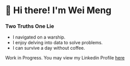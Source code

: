 # 👋 Hi there! I'm Wei Meng 

### Two Truths One Lie

- I navigated on a warship.
- I enjoy delving into data to solve problems.
- I can survive a day without coffee.

Work in Progress. You may view my Linkedin Profile  [here](https://www.linkedin.com/in/weimengng/)

<!--
**ngweimeng/ngweimeng** is a ✨ _special_ ✨ repository because its `README.md` (this file) appears on your GitHub profile.

Here are some ideas to get you started:

- 🔭 I’m currently working on ...
- 🌱 I’m currently learning ...
- 👯 I’m looking to collaborate on ...
- 🤔 I’m looking for help with ...
- 💬 Ask me about ...
- 📫 How to reach me: ...
- 😄 Pronouns: ...
- ⚡ Fun fact: ...
-->
